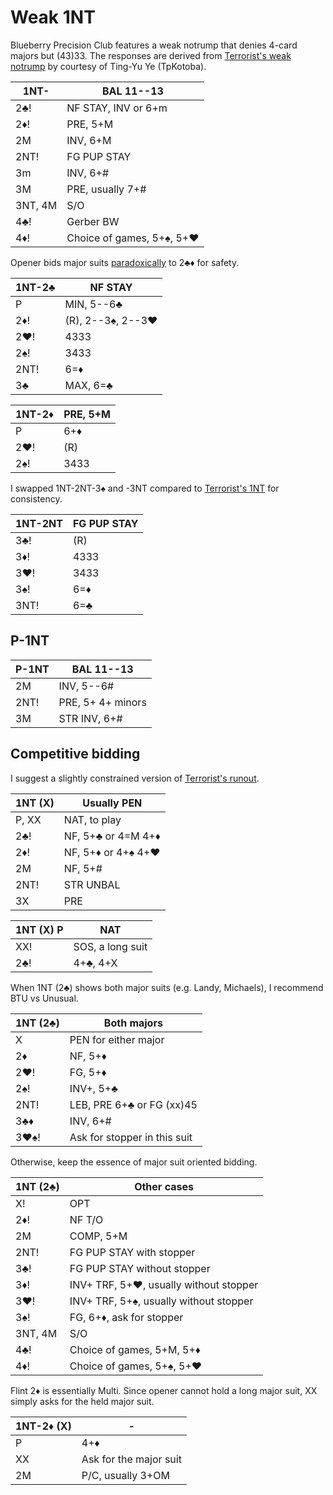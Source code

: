 # Weak 1NT

Blueberry Precision Club features a weak notrump that denies 4-card majors but
(43)33.  The responses are derived from [Terrorist's weak notrump][terr] by
courtesy of Ting-Yu Ye (TpKotoba).

[terr]: https://www.ptt.cc/man/BridgeClub/D6D1/D49B/D823/DD4E/&#x4D;.1160796412.A.8E9.html

| 1NT-    | BAL 11--13 |
|---------|------------|
| 2♣!     | NF STAY, INV or 6+m
| 2♦!     | PRE, 5+M
| 2M      | INV, 6+M
| 2NT!    | FG PUP STAY
| 3m      | INV, 6+#
| 3M      | PRE, usually 7+#
| 3NT, 4M | S/O
| 4♣!     | Gerber BW
| 4♦!     | Choice of games, 5+♠, 5+♥

Opener bids major suits [paradoxically][paradox] to 2♣♦ for safety.

[paradox]: https://chrisryall.net/bridge/paradox.htm

| 1NT-2♣ | NF STAY |
|--------|---------|
| P      | MIN, 5--6♣
| 2♦!    | (R), 2--3♠, 2--3♥
| 2♥!    | 4333
| 2♠!    | 3433
| 2NT!   | 6=♦
| 3♣     | MAX, 6=♣

| 1NT-2♦ | PRE, 5+M |
|--------|----------|
| P      | 6+♦
| 2♥!    | (R)
| 2♠!    | 3433

I swapped 1NT-2NT-3♠ and -3NT compared to [Terrorist's 1NT][terr] for
consistency.

| 1NT-2NT | FG PUP STAY |
|---------|-------------|
| 3♣!     | (R)
| 3♦!     | 4333
| 3♥!     | 3433
| 3♠!     | 6=♦
| 3NT!    | 6=♣

## P-1NT

| P-1NT | BAL 11--13 |
|-------|------------|
| 2M    | INV, 5--6#
| 2NT!  | PRE, 5+ 4+ minors
| 3M    | STR INV, 6+#

## Competitive bidding

I suggest a slightly constrained version of [Terrorist's runout][terr].

| 1NT (X) | Usually PEN |
|---------|-------------|
| P, XX   | NAT, to play
| 2♣!     | NF, 5+♣ or 4=M 4+♦
| 2♦!     | NF, 5+♦ or 4+♠ 4+♥
| 2M      | NF, 5+#
| 2NT!    | STR UNBAL
| 3X      | PRE

| 1NT (X) P | NAT |
|-----------|-----|
| XX!       | SOS, a long suit
| 2♣!       | 4+♣, 4+X

When 1NT (2♣) shows both major suits (e.g. Landy, Michaels), I recommend BTU vs
Unusual.

| 1NT (2♣) | Both majors |
|----------|-------------|
| X        | PEN for either major
| 2♦       | NF, 5+♦
| 2♥!      | FG, 5+♦
| 2♠!      | INV+, 5+♣
| 2NT!     | LEB, PRE 6+♣ or FG (xx)45
| 3♣♦      | INV, 6+#
| 3♥♠!     | Ask for stopper in this suit

Otherwise, keep the essence of major suit oriented bidding.

| 1NT (2♣) | Other cases |
|----------|-------------|
| X!       | OPT
| 2♦!      | NF T/O
| 2M       | COMP, 5+M
| 2NT!     | FG PUP STAY with stopper
| 3♣!      | FG PUP STAY without stopper
| 3♦!      | INV+ TRF, 5+♥, usually without stopper
| 3♥!      | INV+ TRF, 5+♠, usually without stopper
| 3♠!      | FG, 6+♦, ask for stopper
| 3NT, 4M  | S/O
| 4♣!      | Choice of games, 5+M, 5+♦
| 4♦!      | Choice of games, 5+♠, 5+♥

Flint 2♦ is essentially Multi.  Since opener cannot hold a long major suit, XX
simply asks for the held major suit.

| 1NT-2♦ (X) | - |
|------------|---|
| P          | 4+♦
| XX         | Ask for the major suit
| 2M         | P/C, usually 3+OM
